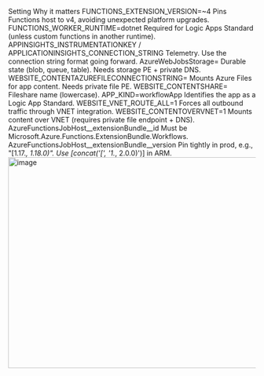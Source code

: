 Setting	Why it matters
FUNCTIONS_EXTENSION_VERSION=~4	Pins Functions host to v4, avoiding unexpected platform upgrades.
FUNCTIONS_WORKER_RUNTIME=dotnet	Required for Logic Apps Standard (unless custom functions in another runtime).
APPINSIGHTS_INSTRUMENTATIONKEY / APPLICATIONINSIGHTS_CONNECTION_STRING	Telemetry. Use the connection string format going forward.
AzureWebJobsStorage=<conn string>	Durable state (blob, queue, table). Needs storage PE + private DNS.
WEBSITE_CONTENTAZUREFILECONNECTIONSTRING=<conn string>	Mounts Azure Files for app content. Needs private file PE.
WEBSITE_CONTENTSHARE=<share name>	Fileshare name (lowercase).
APP_KIND=workflowApp	Identifies the app as a Logic App Standard.
WEBSITE_VNET_ROUTE_ALL=1	Forces all outbound traffic through VNET integration.
WEBSITE_CONTENTOVERVNET=1	Mounts content over VNET (requires private file endpoint + DNS).
AzureFunctionsJobHost__extensionBundle__id	Must be Microsoft.Azure.Functions.ExtensionBundle.Workflows.
AzureFunctionsJobHost__extensionBundle__version	Pin tightly in prod, e.g., "[1.17.*, 1.18.0)". Use [concat('[', '1.*, 2.0.0)')] in ARM.
<img width="1731" height="430" alt="image" src="https://github.com/user-attachments/assets/34a16ae0-c70f-4ba0-b288-01c9fcbff2c8" />
